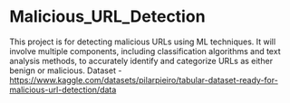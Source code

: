 # Malicious_URL_Detection
This project is for detecting malicious URLs using ML techniques. It will involve multiple components, including classification algorithms and text analysis methods, to accurately identify and categorize URLs as either benign or malicious. Dataset - https://www.kaggle.com/datasets/pilarpieiro/tabular-dataset-ready-for-malicious-url-detection/data
